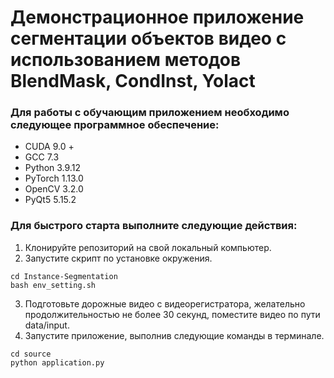 # Демонстрационное приложение сегментации объектов видео с использованием методов BlendMask, CondInst, Yolact

### Для работы с обучающим приложением необходимо следующее программное обеспечение:
* CUDA 9.0 +
*	GCC 7.3
*	Python 3.9.12
*	PyTorch 1.13.0
*	OpenCV 3.2.0 
*	PyQt5 5.15.2

### Для быстрого старта выполните следующие действия:
1.	Клонируйте репозиторий на свой локальный компьютер.
2.	Запустите скрипт по установке окружения.
```
cd Instance-Segmentation
bash env_setting.sh
```
3.	Подготовьте дорожные видео с видеорегистратора, желательно продолжительностью не более 30 секунд, поместите видео по пути data/input.
4.	Запустите приложение, выполнив следующие команды в терминале.
```
cd source
python application.py
```
